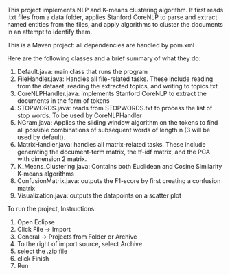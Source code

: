 This project implements NLP and K-means clustering algorithm. It first reads .txt files from a data folder,
applies Stanford CoreNLP to parse and extract named entities from the files, and apply algorithms
to cluster the documents in an attempt to identify them. 

This is a Maven project: all dependencies are handled by pom.xml

Here are the following classes and a brief summary of what they do:
1. Default.java: main class that runs the program
2. FileHandler.java: Handles all file-related tasks. These include reading from the dataset,
	reading the extracted topics, and writing to topics.txt
3. CoreNLPHandler.java: implements Stanford CoreNLP to extract the documents in the form of tokens
4. STOPWORDS.java: reads from STOPWORDS.txt to process the list of stop words. To be used by 
   CoreNLPHandler
5. NGram.java: Applies the sliding window algorithm on the tokens to find all possible combinations 
	of subsequent words of length n (3 will be used by default). 
6. MatrixHandler.java: handles all matrix-related tasks. These include generating the document-term
	matrix, the tf-idf matrix, and the PCA with dimension 2 matrix.
7. K_Means_Clustering.java: Contains both Euclidean and Cosine Similarity K-means algorithms
8. ConfusionMatrix.java: outputs the F1-score by first creating a confusion matrix
9. Visualization.java: outputs the datapoints on a scatter plot 
 

To run the project,
Instructions:

1. Open Eclipse
2. Click File -> Import
3. General -> Projects from Folder or Archive
4. To the right of import source, select Archive
5. select the .zip file
6. click Finish
7. Run